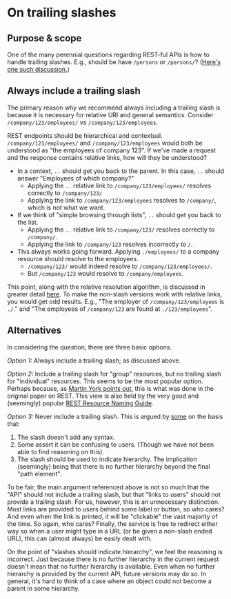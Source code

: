 # On trailing slashes

## Purpose & scope

One of the many perennial questions regarding REST-ful APIs is how to handle trailing slashes. E.g., should be have `/persons` or `/persons/`? ([Here's one such discussion.](https://restfulapi.net/resource-naming/))

## Always include a trailing slash

The primary reason why we recommend always including a trailing slash is because it is necessary for relative URI and general semantics. Consider `/company/123/employees/` vs `/company/123/employees`.

REST endpoints should be hierarchical and contextual. `/company/123/employees/` and `/company/123/employees` would both be understood as "the employees of company 123". If we've made a request and the response contains relative links, how will they be understood?

* In a context, `..` should get you back to the parent. In this case, `..` should answer "Employees of which company?"
  * Applying the `..` relative link to `/company/123/employees/` resolves correctly to `/company/123/`
  * Applying the link to `/company/123/employees` resolves to `/company/`, which is not what we want.
* If we think of "simple browsing through lists", `..` should get you back to the list.
  * Applying the `..` relative link to `/company/123/` resolves correctly to `/company/`.
  * Applying the link to `/company/123` resolves incorrectly to `/`.
* This always works going forward. Applying `./employees/` to a company resource should resolve to the employees.
  * `/company/123/` would indeed resolve to `/company/123/employees/`.
  * But `/company/123` would resolve to `/company/employees`.

This point, along with the relative resolution algorithm, is discussed in greater detail [here](https://cdivilly.wordpress.com/2014/03/11/why-trailing-slashes-on-uris-are-important/). To make the non-slash versions work with relative links, you would get odd results. E.g., "The employer of `/company/123/employees` is `./`." and "The employees of `/company/123` are found at `./123/employees`".

## Alternatives

In considering the question, there are three basic options.

_Option 1:_ Always include a trailing slash; as discussed above.

_Option 2:_ Include a trailing slash for "group" resources, but no trailing slash for "individual" resources. This seems to be the most popular option. Perhaps because, as [Martin York points out](https://softwareengineering.stackexchange.com/a/187006/113880), this is what was done in the original paper on REST. This view is also held by the very good and (seemingly) popular [REST Resource Naming Guide](https://restfulapi.net/resource-naming/).

_Option 3:_ Never include a trailing slash. This is argued by [some](https://blog.restcase.com/7-rules-for-rest-api-uri-design/) on the basis that:

1. The slash doesn't add any syntax.
2. Some assert it can be confusing to users. (Though we have not been able to find reasoning on this).
3. The slash should be used to indicate hierarchy. The implication (seemingly) being that there is no further hierarchy beyond the final "path element".

To be fair, the main argument referenced above is not so much that the "API" should not include a trailing slash, but that "links to users" should not provide a trailing slash. For us, however, this is an unnecessary distinction. Most links are provided to users behind some label or button, so who cares? And even when the link is printed, it will be "clickable" the vast majority of the time. So again, who cares? Finally, the service is free to redirect either way so when a user might type in a URL (or be given a non-slash ended URL), this can (almost always) be easily dealt with.

On the point of "slashes should indicate hierarchy", we feel the reasoning is incorrect. Just because there is no further hierarchy in the current request doesn't mean that no further hierarchy is available. Even when no further hierarchy is provided by the current API, future versions may do so. In general, it's hard to think of a case where an object could not become a parent in some hierarchy.
